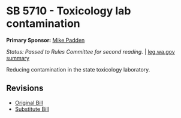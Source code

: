 # SB 5710 - Toxicology lab contamination
**Primary Sponsor:** [Mike Padden](/person/leg/mike.padden.md)

*Status: Passed to Rules Committee for second reading.* | [leg.wa.gov summary](https://app.leg.wa.gov/billsummary?BillNumber=5710&Year=2021)

Reducing contamination in the state toxicology laboratory.

## Revisions
* [Original Bill](1/)
* [Substitute Bill](S/)